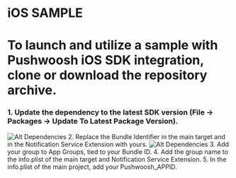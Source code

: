 # iOS SAMPLE

# To launch and utilize a sample with Pushwoosh iOS SDK integration, clone or download the repository archive.

### 1. Update the dependency to the latest SDK version (File -> Packages -> Update To Latest Package Version).
   ![Alt Dependencies](https://github.com/Pushwoosh/pushwoosh-ios-sample/blob/main/Screenshots/Screenshot%202024-04-15%20at%2019.09.31.png)
2. Replace the Bundle Identifier in the main target and in the Notification Service Extension with yours.
   ![Alt Dependencies](https://github.com/Pushwoosh/pushwoosh-ios-sample/blob/main/Screenshots/BundleID.png)
3. Add your group to App Groups, tied to your Bundle ID.
4. Add the group name to the info.plist of the main target and Notification Service Extension.
5. In the info.plist of the main project, add your Pushwoosh_APPID.
